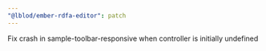 ```yaml
---
"@lblod/ember-rdfa-editor": patch
---
```


Fix crash in sample-toolbar-responsive when controller is initially undefined
